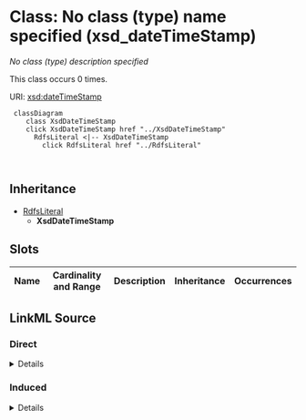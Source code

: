

# Class: No class (type) name specified (xsd_dateTimeStamp)


_No class (type) description specified_






This class occurs 0 times.


URI: [xsd:dateTimeStamp](http://www.w3.org/2001/XMLSchema#dateTimeStamp)






```mermaid
 classDiagram
    class XsdDateTimeStamp
    click XsdDateTimeStamp href "../XsdDateTimeStamp"
      RdfsLiteral <|-- XsdDateTimeStamp
        click RdfsLiteral href "../RdfsLiteral"
      
      
```





## Inheritance
* [RdfsLiteral](../classes/RdfsLiteral.md)
    * **XsdDateTimeStamp**



## Slots

| Name | Cardinality and Range | Description | Inheritance | Occurrences |
| ---  | --- | --- | --- | --- |














## LinkML Source

<!-- TODO: investigate https://stackoverflow.com/questions/37606292/how-to-create-tabbed-code-blocks-in-mkdocs-or-sphinx -->

### Direct

<details>

```yaml
name: xsd_dateTimeStamp
conforms_to: No schema conformance document specified
annotations:
  count:
    tag: count
    value: 0
description: No class (type) description specified
title: No class (type) name specified
from_schema: hydrology-kg
rank: 1000
is_a: rdfs_Literal
class_uri: xsd:dateTimeStamp

```
</details>

### Induced

<details>

```yaml
name: xsd_dateTimeStamp
conforms_to: No schema conformance document specified
annotations:
  count:
    tag: count
    value: 0
description: No class (type) description specified
title: No class (type) name specified
from_schema: hydrology-kg
rank: 1000
is_a: rdfs_Literal
class_uri: xsd:dateTimeStamp

```
</details>